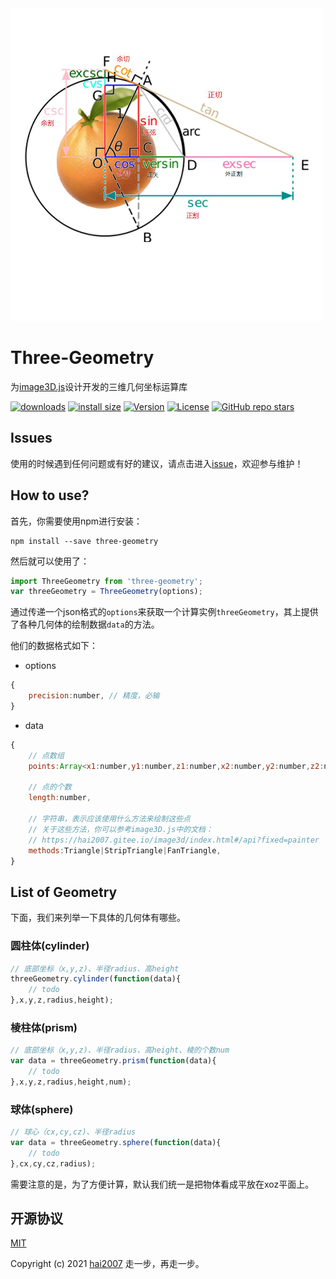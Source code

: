<img src='./logo.png' />

# Three-Geometry
为[image3D.js](https://hai2007.gitee.io/image3d/)设计开发的三维几何坐标运算库

<p>
  <a href="https://hai2007.gitee.io/npm-downloads?interval=7&packages=three-geometry"><img src="https://img.shields.io/npm/dm/three-geometry.svg" alt="downloads"></a>
  <a href="https://packagephobia.now.sh/result?p=three-geometry"><img src="https://packagephobia.now.sh/badge?p=three-geometry" alt="install size"></a>
  <a href="https://www.npmjs.com/package/three-geometry"><img src="https://img.shields.io/npm/v/three-geometry.svg" alt="Version"></a>
  <a href="https://github.com/clunch-contrib/Three-Geometry/blob/master/LICENSE"><img src="https://img.shields.io/npm/l/three-geometry.svg" alt="License"></a>
  <a href="https://github.com/clunch-contrib/Three-Geometry">
        <img alt="GitHub repo stars" src="https://img.shields.io/github/stars/clunch-contrib/Three-Geometry?style=social">
    </a>
</p>

## Issues
使用的时候遇到任何问题或有好的建议，请点击进入[issue](https://github.com/clunch-contrib/Three-Geometry/issues)，欢迎参与维护！

## How to use?

首先，你需要使用npm进行安装：

```
npm install --save three-geometry
```

然后就可以使用了：

```js
import ThreeGeometry from 'three-geometry';
var threeGeometry = ThreeGeometry(options);
```

通过传递一个json格式的```options```来获取一个计算实例```threeGeometry```，其上提供了各种几何体的绘制数据```data```的方法。

他们的数据格式如下：

- options

```js
{
    precision:number, // 精度，必输
}
```

- data

```js
{
    // 点数组
    points:Array<x1:number,y1:number,z1:number,x2:number,y2:number,z2:number,...>,

    // 点的个数
    length:number,

    // 字符串，表示应该使用什么方法来绘制这些点
    // 关于这些方法，你可以参考image3D.js中的文档：
    // https://hai2007.gitee.io/image3d/index.html#/api?fixed=painter
    methods:Triangle|StripTriangle|FanTriangle,
}
```

## List of Geometry

下面，我们来列举一下具体的几何体有哪些。

### 圆柱体(cylinder)

```js
// 底部坐标（x,y,z)、半径radius、高height
threeGeometry.cylinder(function(data){
    // todo
},x,y,z,radius,height);
```

### 棱柱体(prism)

```js
// 底部坐标（x,y,z)、半径radius、高height、棱的个数num
var data = threeGeometry.prism(function(data){
    // todo
},x,y,z,radius,height,num);
```

### 球体(sphere)

```js
// 球心（cx,cy,cz)、半径radius
var data = threeGeometry.sphere(function(data){
    // todo
},cx,cy,cz,radius);
```

需要注意的是，为了方便计算，默认我们统一是把物体看成平放在xoz平面上。

开源协议
---------------------------------------
[MIT](https://github.com/clunch-contrib/Three-Geometry/blob/master/LICENSE)

Copyright (c) 2021 [hai2007](https://hai2007.gitee.io/sweethome/) 走一步，再走一步。

